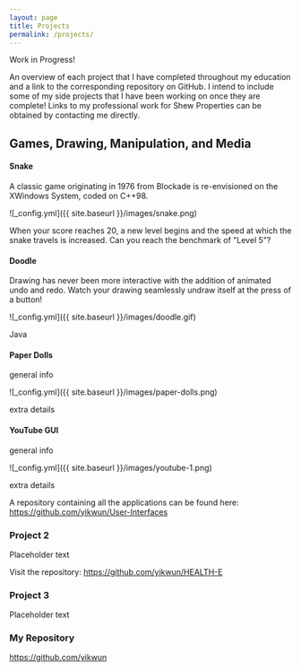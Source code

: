 ```yaml
---
layout: page
title: Projects
permalink: /projects/
---
```


Work in Progress!

An overview of each project that I have completed throughout my education and a link to the corresponding repository on GitHub. I intend to include some of my side projects that I have been working on once they are complete! Links to my professional work for Shew Properties can be obtained by contacting me directly.

## Games, Drawing, Manipulation, and Media
#### Snake

A classic game originating in 1976 from Blockade is re-envisioned on the XWindows System, coded on C++98. 

![_config.yml]({{ site.baseurl }}/images/snake.png)


When your score reaches 20, a new level begins and the speed at which the snake travels is increased. Can you reach the benchmark of "Level 5"?

#### Doodle

Drawing has never been more interactive with the addition of animated undo and redo. Watch your drawing seamlessly undraw itself at the press of a button!

![_config.yml]({{ site.baseurl }}/images/doodle.gif)


Java 

#### Paper Dolls

general info

![_config.yml]({{ site.baseurl }}/images/paper-dolls.png)


extra details

#### YouTube GUI

general info

![_config.yml]({{ site.baseurl }}/images/youtube-1.png)


extra details

A repository containing all the applications can be found here: 
<https://github.com/yikwun/User-Interfaces>

### Project 2

Placeholder text


Visit the repository: <https://github.com/yikwun/HEALTH-E>

### Project 3

Placeholder text

### My Repository

<https://github.com/yikwun>
